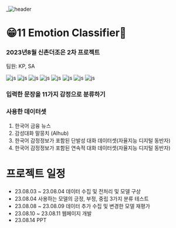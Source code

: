 _![header](https://capsule-render.vercel.app/api?height=250&text=11%20Emotion%20Classifier&fontColor=d6ace6r&animation=blinking)
# 😁11 Emotion Classifier🤗
### 2023년8월 신촌더조은 2차 프로젝트

팀원: KP, SA

![js](https://img.shields.io/badge/Python-3776AB?style=for-the-badge&logo=python&logoColor=white)
![js](https://img.shields.io/badge/HTML-239120?style=for-the-badge&logo=html5&logoColor=white)
![js](https://img.shields.io/badge/CSS-239120?&style=for-the-badge&logo=css3&logoColor=white)
![js](https://img.shields.io/badge/Django-092E20?style=for-the-badge&logo=django&logoColor=white)
![js](https://img.shields.io/badge/MySQL-00000F?style=for-the-badge&logo=mysql&logoColor=white)
![js](https://img.shields.io/badge/Colab-F9AB00?style=for-the-badge&logo=googlecolab&color=525252)
![js](https://img.shields.io/badge/Made%20with-Jupyter-orange?style=for-the-badge&logo=Jupyter)
![js](https://img.shields.io/badge/GitHub-100000?style=for-the-badge&logo=github&logoColor=white)

### 입력한 문장을 11가지 감정으로 분류하기


### 사용한 데이터셋
1. 한국어 금융 뉴스
2. 감성대화 말뭉치 (AIhub)
3. 한국어 감정정보가 포함된 단발성 대화 데이터셋(자율지능 디지털 동반자)
4. 한국어 감정정보가 포함된 연속적 대화 데이터셋(자율지능 디지털 동반자)

# 프로젝트 일정 
* 23.08.03 ~ 23.08.04 데이터 수집 및 전처리 및 모델 구상
* 23.08.04 사용하는 모델의 긍정, 부정, 중립 3가지 분류 테스트
* 23.08.08 ~ 23.08.09 데이터 추가 수집 및 변경한 모델 재평가
* 23.08.10 ~ 23.08.11 웹페이지 개발
* 23.08.14 PPT


